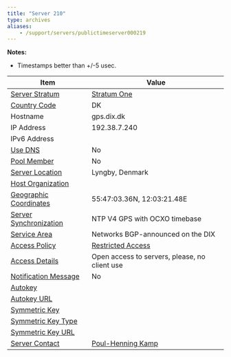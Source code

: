 ```yaml
---
title: "Server 210"
type: archives
aliases:
    - /support/servers/publictimeserver000219
---
```


**Notes:**

* Timestamps better than +/-5 usec.

| Item | Value |
| ----- | ----- |
| [Server Stratum](/support/servers/serverstratum) | [Stratum One](/support/servers/stratumonetimeservers) |
| [Country Code](/support/servers/countrycode) | DK |
| Hostname |  gps.dix.dk |
| IP Address |  192.38.7.240 |
| IPv6 Address | |
| [Use DNS](/support/servers/usedns) | No |
| [Pool Member](/support/servers/poolmember) | No |
| [Server Location](/support/servers/serverlocation) |  Lyngby, Denmark |
| [Host Organization](/support/servers/hostorganization) | |
| [ Geographic Coordinates](/support/servers/geographiccoordinates) |  55:47:03.36N, 12:03:21.48E |
| [Server Synchronization](/support/servers/serversynchronization) |  NTP V4 GPS with OCXO timebase |
| [Service Area](/support/servers/servicearea) |  Networks BGP-announced on the DIX  |
| [Access Policy](/support/servers/accesspolicy) | [Restricted Access](/support/servers/restrictedaccess) |
| [Access Details](/support/servers/accessdetails) |  Open access to servers, please, no client use  |
| [Notification Message](/support/servers/notificationmessage) | No |
| [Autokey](/support/servers/autokey) |  |
| [Autokey URL](/support/servers/autokeyurl) | |
| [Symmetric Key](/support/servers/symmetrickey) |  |
| [Symmetric Key Type](/support/servers/symmetrickeytype) | |
| [Symmetric Key URL](/support/servers/symmetrickeyurl) | |
| [Server Contact](/support/servers/servercontact) | [Poul-Henning Kamp](mailto:phk@FreeBSD.org) |